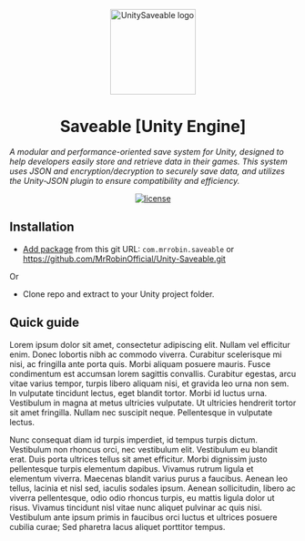 <!-- markdownlint-disable-next-line -->
<p align="center">
  <a href="#" rel="noopener" target="_blank"><img width="150" src="Resources/UnitySaveable_128x128.png" alt="UnitySaveable logo"></a>
</p>

<h1 align="center">Saveable [Unity Engine]</h1>

*A modular and performance-oriented save system for Unity, designed to help developers easily store and retrieve data in their games. This system uses JSON and encryption/decryption to securely save data, and utilizes the Unity-JSON plugin to ensure compatibility and efficiency.*

<div align="center">
  
[![license](https://img.shields.io/badge/license-MIT-blue.svg)](https://github.com/mrrobinofficial/unity-Saveable/blob/HEAD/LICENSE.txt)

</div>

## Installation

* [Add package](https://docs.unity3d.com/Manual/upm-ui-giturl.html) from this git URL: ```com.mrrobin.saveable``` or https://github.com/MrRobinOfficial/Unity-Saveable.git

Or

* Clone repo and extract to your Unity project folder.

## Quick guide

Lorem ipsum dolor sit amet, consectetur adipiscing elit. Nullam vel efficitur enim. Donec lobortis nibh ac commodo viverra. Curabitur scelerisque mi nisi, ac fringilla ante porta quis. Morbi aliquam posuere mauris. Fusce condimentum est accumsan lorem sagittis convallis. Curabitur egestas, arcu vitae varius tempor, turpis libero aliquam nisi, et gravida leo urna non sem. In vulputate tincidunt lectus, eget blandit tortor. Morbi id luctus urna. Vestibulum in magna at metus ultricies vulputate. Ut ultricies hendrerit tortor sit amet fringilla. Nullam nec suscipit neque. Pellentesque in vulputate lectus.

Nunc consequat diam id turpis imperdiet, id tempus turpis dictum. Vestibulum non rhoncus orci, nec vestibulum elit. Vestibulum eu blandit erat. Duis porta ultrices tellus sit amet efficitur. Morbi dignissim justo pellentesque turpis elementum dapibus. Vivamus rutrum ligula et elementum viverra. Maecenas blandit varius purus a faucibus. Aenean leo tellus, lacinia et nisl sed, iaculis sodales ipsum. Aenean sollicitudin, libero ac viverra pellentesque, odio odio rhoncus turpis, eu mattis ligula dolor ut risus. Vivamus tincidunt nisl vitae nunc aliquet pulvinar ac quis nisi. Vestibulum ante ipsum primis in faucibus orci luctus et ultrices posuere cubilia curae; Sed pharetra lacus aliquet porttitor tempus.

